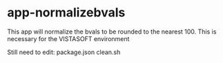 

# app-normalizebvals

This app will normalize the bvals to be rounded to the nearest 100.
This is necessary for the VISTASOFT environment

Still need to edit:
package.json
clean.sh

